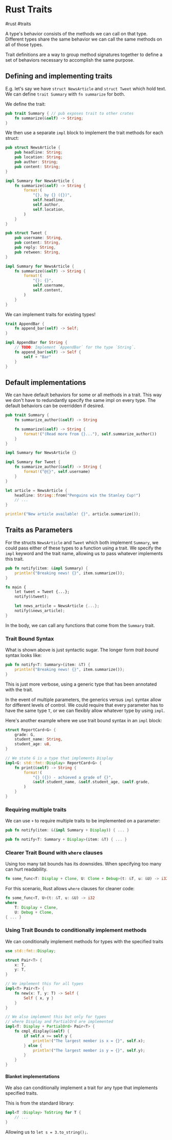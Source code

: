 # Rust Traits
#rust #traits

A type's behavior consists of the methods we can call on that type.
Different types share the same behavior we can call the same methods on all of those types.

Trait definitions are a way to group method signatures together
to define a set of behaviors necessary to accomplish the same purpose.

## Defining and implementing traits

E.g. let's say we have `struct NewsArticle` and `struct Tweet` which hold text.
We can define `trait Summary` with `fn summarize` for both.

We define the trait:
```rust
pub trait Summary { // pub exposes trait to other crates
    fn summarize(&self) -> String;
}
```

We then use a separate `impl` block to implement the trait methods for each struct:
```rust
pub struct NewsArticle {
    pub headline: String;
    pub location: String;
    pub author: String;
    pub content: String;
}

impl Summary for NewsArticle {
    fn summarize(&self) -> String {
        format!(
            "{}, by {} ({})",
            self.headline,
            self.author,
            self.location,
        )
    }
}

pub struct Tweet {
    pub username: String,
    pub content: String,
    pub reply: String,
    pub retween: String,
}

impl Summary for NewsArticle {
    fn summarize(&self) -> String {
        format!(
            "{}: {}",
            self.username,
            self.content,
        )
    }
}
```

We can implement traits for existing types!
```rust
trait AppendBar {
    fn append_bar(self) -> Self;
}

impl AppendBar for String {
    // TODO: Implement `AppendBar` for the type `String`.
    fn append_bar(self) -> Self {
        self + "Bar"
    }
}
```

## Default implementations

We can have default behaviors for some or all methods in a trait.
This way we don't have to redundantly specify the same impl on every type.
The default behaviors can be overridden if desired.

```rust
pub trait Summary {
    fn summarize_author(&self) -> String

    fn summarize(&self) -> String {
        format!("(Read more from {}..."), self.summarize_author())
    }
}

impl Summary for NewsArticle {}

impl Summary for Tweet {
    fn summarize_author(&self) -> String {
        format!("@{}", self.username)
    }
}

let article = NewsArticle {
    headline: String::from("Penguins win the Stanley Cup!")
    // ...
}

println!("New article available! {}", article.summarize());
```

## Traits as Parameters

For the structs `NewsArticle` and `Tweet` which both implement `Summary`,
we could pass either of these types to a function using a trait.
We specify the `impl` keyword and the trait name,
allowing us to pass whatever implements this trait.
```rust
pub fn notify(item: &impl Summary) {
    println!("Breaking news! {}", item.summarize());
}

fn main {
    let tweet = Tweet {...};
    notify(&tweet);

    let news_article = NewsArticle {...};
    notify(&news_article);
}
```
In the body, we can call any functions that come from the `Summary` trait.

### Trait Bound Syntax

What is shown above is just syntactic sugar.
The longer form _trait bound_ syntax looks like:
```rust
pub fn notify<T: Summary>(item: &T) {
    println!("Breaking news! {}", item.summarize());
}
```
This is just more verbose, using a generic type that has been annotated with the trait.

In the event of multiple parameters, the generics versus `impl` syntax allow for different levels of control.
We could require that every parameter has to have the same type `T`,
or we can flexibly allow whatever type by using `impl`.

Here's another example where we use trait bound syntax in an `impl` block:
```rust
struct ReportCard<G> {
    grade: G,
    student_name: String,
    student_age: u8,
}

// We state G is a type that implements Display
impl<G: std::fmt::Display> ReportCard<G> {
    fn print(&self) -> String {
        format!(
            "{} ({}) - achieved a grade of {}",
            &self.student_name, &self.student_age, &self.grade,
        )
    }
}
```

### Requiring multiple traits

We can use `+` to require multiple traits to be implemented on a parameter:
```rust
pub fn notify(item: &(impl Summary + Display)) { ... }
```
```rust
pub fn notify<T: Summary + Display>(item: &T) { ... }
```

### Clearer Trait Bound with `where` clauses

Using too many tait bounds has its downsides.
When specifying too many can hurt readability.
```rust
fn some_func<T: Display + Clone, U: Clone + Debug>(t: &T, u: &U) -> i32 { ... }
```

For this scenario, Rust allows `where` clauses for cleaner code:
```rust
fn some_func<T, U>(t: &T, u: &U) -> i32 
where 
    T: Display + Clone,
    U: Debug + Clone,
{ ... }
```

### Using Trait Bounds to conditionally implement methods

We can conditionally implement methods for types with the specified traits
```rust
use std::fmt::Display;

struct Pair<T> {
    x: T,
    y: T,
}

// We implement this for all types
impl<T> Pair<T> {
    fn new(x: T, y: T) -> Self {
        Self { x, y }
    }
}

// We also implement this but only for types 
// where Display and PartialOrd are implemented
impl<T: Display + PartialOrd> Pair<T> {
    fn cmpl_display(&self) {
        if self.x >= self.y {
            println!("The largest member is x = {}", self.x);
        } else {
            println!("The largest member is y = {}", self.y);
        }
    }
}
```

#### Blanket implementations

We also can conditionally implement a trait for any type that implements specified traits.

This is from the standard library:
```rust
impl<T :Display> ToString for T {
    // ...
}
```
Allowing us to `let s = 3.to_string();`.


